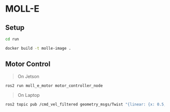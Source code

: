 # MOLL-E

## Setup
```bash
cd run
```
```bash
docker build -t molle-image .
```

## Motor Control
> On Jetson
```bash
ros2 run moll_e_motor motor_controller_node
```
> On Laptop
```bash
ros2 topic pub /cmd_vel_filtered geometry_msgs/Twist "{linear: {x: 0.5, y: 0.0, z: 0.0}, angular: {x: 0.0, y: 0.0, z: 0.1}}"
```